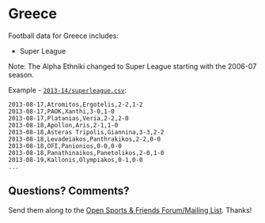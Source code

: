 # Greece

Football data for Greece includes:

- Super League


Note: The Alpha Ethniki changed to Super League starting with the 2006-07 season.


Example - [`2013-14/superleague.csv`](2013-14/superleague.csv):

~~~
2013-08-17,Atromitos,Ergotelis,2-2,1-2
2013-08-17,PAOK,Xanthi,3-0,1-0
2013-08-17,Platanias,Veria,2-2,2-0
2013-08-18,Apollon,Aris,2-1,1-0
2013-08-18,Asteras Tripolis,Giannina,3-3,2-2
2013-08-18,Levadeiakos,Panthrakikos,2-2,0-0
2013-08-18,OFI,Panionios,0-0,0-0
2013-08-18,Panathinaikos,Panetolikos,2-0,1-0
2013-08-19,Kallonis,Olympiakos,0-1,0-0
...
~~~


## Questions? Comments?

Send them along to the
[Open Sports & Friends Forum/Mailing List](http://groups.google.com/group/opensport).
Thanks!

